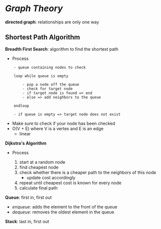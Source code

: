 # ***Graph Theory***

**directed graph**: relationships are only one way


## **Shortest Path Algorithm**

**Breadth First Search**: algorithm to find the shortest path

- Process
```
    - queue containing nodes to check

    loop while queue is empty

        - pop a node off the queue
        - check for target node
        - if target node is found => end
        - else => add neighbors to the queue

    endloop

    - if queue is empty => target node does not exist
```
- Make sure to check if your node has been checked
- O(V + E) where V is a vertex and E is an edge
    - linear

**Dijkstra's Algorithm**
- Process

    1. start at a random node
    2. find cheapest node
    3. check whether there is a cheaper path to the neighbors of this node
        - update cost accordingly
    4. repeat until cheapest cost is known for every node
    5. calculate final path
    

**Queue**: first in, first out
- *enqueue*: adds the element to the front of the queue
- *dequeue*: removes the oldest element in the queue

**Stack**: last in, first out

